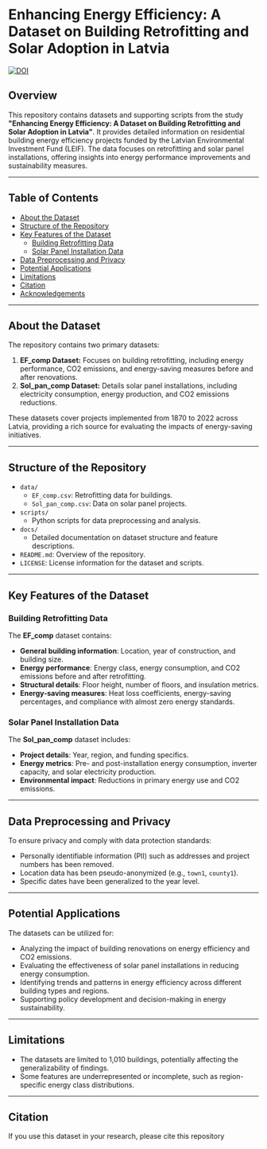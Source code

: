 # Enhancing Energy Efficiency: A Dataset on Building Retrofitting and Solar Adoption in Latvia

[![DOI](https://zenodo.org/badge/DOI/10.5281/zenodo.14697314.svg)](https://doi.org/10.5281/zenodo.14697314)

## Overview

This repository contains datasets and supporting scripts from the study **"Enhancing Energy Efficiency: A Dataset on Building Retrofitting and Solar Adoption in Latvia"**. It provides detailed information on residential building energy efficiency projects funded by the Latvian Environmental Investment Fund (LEIF). The data focuses on retrofitting and solar panel installations, offering insights into energy performance improvements and sustainability measures.

---

## Table of Contents
- [About the Dataset](#about-the-dataset)
- [Structure of the Repository](#structure-of-the-repository)
- [Key Features of the Dataset](#key-features-of-the-dataset)
  - [Building Retrofitting Data](#building-retrofitting-data)
  - [Solar Panel Installation Data](#solar-panel-installation-data)
- [Data Preprocessing and Privacy](#data-preprocessing-and-privacy)
- [Potential Applications](#potential-applications)
- [Limitations](#limitations)
- [Citation](#citation)
- [Acknowledgements](#acknowledgements)

---

## About the Dataset

The repository contains two primary datasets:
1. **EF_comp Dataset:** Focuses on building retrofitting, including energy performance, CO2 emissions, and energy-saving measures before and after renovations.
2. **Sol_pan_comp Dataset:** Details solar panel installations, including electricity consumption, energy production, and CO2 emissions reductions.

These datasets cover projects implemented from 1870 to 2022 across Latvia, providing a rich source for evaluating the impacts of energy-saving initiatives.

---

## Structure of the Repository

- `data/`
  - `EF_comp.csv`: Retrofitting data for buildings.
  - `Sol_pan_comp.csv`: Data on solar panel projects.
- `scripts/`
  - Python scripts for data preprocessing and analysis.
- `docs/`
  - Detailed documentation on dataset structure and feature descriptions.
- `README.md`: Overview of the repository.
- `LICENSE`: License information for the dataset and scripts.

---

## Key Features of the Dataset

### Building Retrofitting Data
The **EF_comp** dataset contains:
- **General building information**: Location, year of construction, and building size.
- **Energy performance**: Energy class, energy consumption, and CO2 emissions before and after retrofitting.
- **Structural details**: Floor height, number of floors, and insulation metrics.
- **Energy-saving measures**: Heat loss coefficients, energy-saving percentages, and compliance with almost zero energy standards.

### Solar Panel Installation Data
The **Sol_pan_comp** dataset includes:
- **Project details**: Year, region, and funding specifics.
- **Energy metrics**: Pre- and post-installation energy consumption, inverter capacity, and solar electricity production.
- **Environmental impact**: Reductions in primary energy use and CO2 emissions.

---

## Data Preprocessing and Privacy

To ensure privacy and comply with data protection standards:
- Personally identifiable information (PII) such as addresses and project numbers has been removed.
- Location data has been pseudo-anonymized (e.g., `town1`, `county1`).
- Specific dates have been generalized to the year level.

---

## Potential Applications

The datasets can be utilized for:
- Analyzing the impact of building renovations on energy efficiency and CO2 emissions.
- Evaluating the effectiveness of solar panel installations in reducing energy consumption.
- Identifying trends and patterns in energy efficiency across different building types and regions.
- Supporting policy development and decision-making in energy sustainability.

---

## Limitations

- The datasets are limited to 1,010 buildings, potentially affecting the generalizability of findings.
- Some features are underrepresented or incomplete, such as region-specific energy class distributions.

---

## Citation

If you use this dataset in your research, please cite this repository
